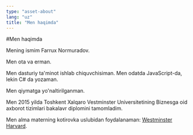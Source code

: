 ```yaml
---
type: "asset-about"
lang: "uz"
title: "Men haqimda"
---
```


#Men haqimda

Mening ismim Farrux Normuradov.

Men ota va erman.

Men dasturiy ta'minot ishlab chiquvchisiman.
Men odatda JavaScript-da, lekin C# da yozaman.

Men qiymatga yo'naltirilganman.

Men 2015 yilda Toshkent Xalqaro Vestminster Universitetining Biznesga oid axborot tizimlari bakalavr diplomini tamomladim.

Men alma materning kotirovka uslubidan foydalanaman: [Westminster Harvard](https://www.westminster.ac.uk/library-and-it/support-and-study-skills/guides-and-tutorials/referencing-your-work).
